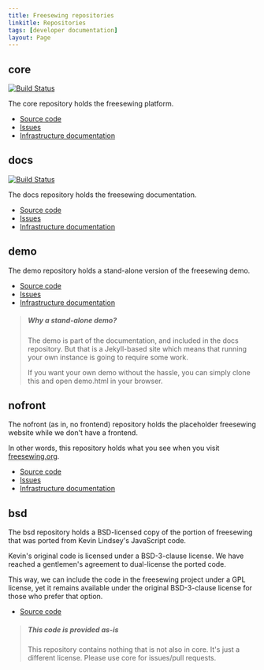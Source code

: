 ```yaml
---
title: Freesewing repositories
linkitle: Repositories
tags: [developer documentation]
layout: Page
---
```


## core

[![Build Status](https://travis-ci.org/freesewing/core.svg?branch=master)](https://travis-ci.org/freesewing/core)

The core repository holds the freesewing platform.

- [Source code](https://github.com/freesewing/core)
- [Issues](https://github.com/freesewing/core/issues)
- [Infrastructure documentation](/infrastructure#core)

## docs

[![Build Status](https://travis-ci.org/freesewing/docs.svg?branch=master)](https://travis-ci.org/freesewing/docs)

The docs repository holds the freesewing documentation.

- [Source code](https://github.com/freesewing/docs)
- [Issues](https://github.com/freesewing/docs/issues)
- [Infrastructure documentation](/infrastructure#docs)

## demo

The demo repository holds a stand-alone version of the freesewing demo.

- [Source code](https://github.com/freesewing/demo)
- [Issues](https://github.com/freesewing/demo/issues)
- [Infrastructure documentation](/infrastructure#demo)

> <h5 class='notoc'>Why a stand-alone demo?</h5>
>
> The demo is part of the documentation, and included in the 
> docs repository. But that is a Jekyll-based site which means
> that running your own instance is going to require some work.
>
> If you want your own demo without the hassle, you can simply clone 
> this and open demo.html in your browser.

## nofront

The nofront (as in, no frontend) repository holds the placeholder 
freesewing website while we don't have a frontend.

In other words, this repository holds what you see when 
you visit [freesewing.org](https://freesewing.org/).

- [Source code](https://github.com/freesewing/nofront)
- [Issues](https://github.com/freesewing/nofront/issues)
- [Infrastructure documentation](/infrastructure#nofront)

## bsd

The bsd repository holds a
BSD-licensed copy of the portion of freesewing 
that was ported from Kevin Lindsey's JavaScript code.

Kevin's original code is licensed under a BSD-3-clause license.
We have reached a gentlemen's agreement to dual-license the ported code.

This way, we can include the code in the freesewing project under a GPL license, 
yet it remains available under the original BSD-3-clause license for those 
who prefer that option.

- [Source code](https://github.com/freesewing/bsd)

> <h5>This code is provided as-is</h5>
>
> This repository contains nothing that is not also
> in core. It's just a different license. Please use
> core for issues/pull requests.

